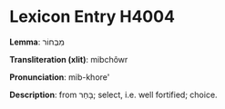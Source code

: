 # Lexicon Entry H4004

**Lemma**: מִבְחוֹר

**Transliteration (xlit)**: mibchôwr

**Pronunciation**: mib-khore'

**Description**:
from בָּחַר; select, i.e. well fortified; choice.
